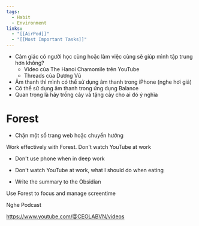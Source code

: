 ```yaml
---
tags:
  - Habit
  - Environment
links:
  - "[[AirPod]]"
  - "[[Most Important Tasks]]"
---
```

- Cảm giác có người học cùng hoặc làm việc cùng sẽ giúp mình tập trung hơn không?
	- Video của The Hanoi Chamomile trên YouTube
	- Threads của Dương Vũ
- Âm thanh thì mình có thể sử dụng âm thanh trong iPhone (nghe hơi giả)
- Có thể sử dụng âm thanh trong ứng dụng Balance
- Quan trọng là hãy trồng cây và tặng cây cho ai đó ý nghĩa

# Forest

- Chặn một số trang web hoặc chuyển hướng

Work effectively with Forest. Don't watch YouTube at work

- Don't use phone when in deep work
- Don't watch YouTube at work, what I should do when eating

- Write the summary to the Obsidian

Use Forest to focus and manage screentime

Nghe Podcast

https://www.youtube.com/@CEOLABVN/videos

